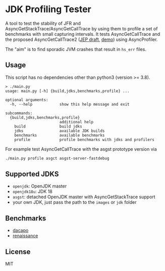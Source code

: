JDK Profiling Tester
=========================

A tool to test the stability of JFR and AsyncGetStackTrace/AsyncGetCallTrace by using them
to profile a set of benchmarks with small capturing intervals.
It tests AsyncGetCallTrace and the proposed AsyncGetCallTrace2 
([JEP draft](https://openjdk.org/jeps/8284289),
[demo](https://github.com/parttimenerd/asgst-demo/)) using AsyncProfiler.

The "aim" is to find sporadic JVM crashes that result in `hs_err` files.

Usage
-----

This script has no dependencies other than python3 (version >= 3.8).

```
> ./main.py
usage: main.py [-h] {build,jdks,benchmarks,profile} ...

optional arguments:
  -h, --help            show this help message and exit

subcommands:
  {build,jdks,benchmarks,profile}
                        additional help
    build               build jdks
    jdks                available JDK builds
    benchmarks          available benchmarks
    profile             profile benchmarks with jdks and profilers
```

For example test AsyncGetCallTrace with the asgst prototype version via

```sh
./main.py profile asgct asgst-server-fastdebug
```

Supported JDKS
--------------

- `openjdk`: OpenJDK master
- `openjdk18u`: JDK 18
- `asgst`: detached OpenJDK master with AsyncGetStackTrace support
- your own JDK, just pass the path to the `images` or `jdk` folder

Benchmarks
----------

- [dacapo](https://github.com/dacapobench/dacapobench)
- [renaissance](https://renaissance.dev/)


License
-------
MIT